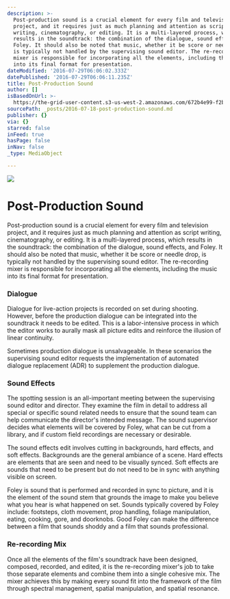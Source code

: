 ```yaml
---
description: >-
  Post-production sound is a crucial element for every film and television
  project, and it requires just as much planning and attention as script
  writing, cinematography, or editing. It is a multi-layered process, which
  results in the soundtrack: the combination of the dialogue, sound effects, and
  Foley. It should also be noted that music, whether it be score or needle drop,
  is typically not handled by the supervising sound editor. The re-recording
  mixer is responsible for incorporating all the elements, including the music
  into its final format for presentation.
dateModified: '2016-07-29T06:06:02.333Z'
datePublished: '2016-07-29T06:06:11.235Z'
title: Post-Production Sound
author: []
isBasedOnUrl: >-
  https://the-grid-user-content.s3-us-west-2.amazonaws.com/672b4e99-f2b9-4141-a387-148f40057a0c.jpg
sourcePath: _posts/2016-07-18-post-production-sound.md
publisher: {}
via: {}
starred: false
inFeed: true
hasPage: false
inNav: false
_type: MediaObject

---
```

![](https://the-grid-user-content.s3-us-west-2.amazonaws.com/672b4e99-f2b9-4141-a387-148f40057a0c.jpg)

# Post-Production Sound

Post-production sound is a crucial element for every film and television project, and it requires just as much planning and attention as script writing, cinematography, or editing. It is a multi-layered process, which results in the soundtrack: the combination of the dialogue, sound effects, and Foley. It should also be noted that music, whether it be score or needle drop, is typically not handled by the supervising sound editor. The re-recording mixer is responsible for incorporating all the elements, including the music into its final format for presentation.

### Dialogue

Dialogue for live-action projects is recorded on set during shooting. However, before the production dialogue can be integrated into the soundtrack it needs to be edited. This is a labor-intensive process in which the editor works to aurally mask all picture edits and reinforce the illusion of linear continuity.

Sometimes production dialogue is unsalvageable. In these scenarios the supervising sound editor requests the implementation of automated dialogue replacement (ADR) to supplement the production dialogue.

### Sound Effects

The spotting session is an all-important meeting between the supervising sound editor and director. They examine the film in detail to address all special or specific sound related needs to ensure that the sound team can help communicate the director's intended message. The sound supervisor decides what elements will be covered by Foley, what can be cut from a library, and if custom field recordings are necessary or desirable.

The sound effects edit involves cutting in backgrounds, hard effects, and soft effects. Backgrounds are the general ambiance of a scene. Hard effects are elements that are seen and need to be visually synced. Soft effects are sounds that need to be present but do not need to be in sync with anything visible on screen.

Foley is sound that is performed and recorded in sync to picture, and it is the element of the sound stem that grounds the image to make you believe what you hear is what happened on set. Sounds typically covered by Foley include: footsteps, cloth movement, prop handling, foliage manipulation, eating, cooking, gore, and doorknobs. Good Foley can make the difference between a film that sounds shoddy and a film that sounds professional.

### Re-recording Mix

Once all the elements of the film's soundtrack have been designed, composed, recorded, and edited, it is the re-recording mixer's job to take those separate elements and combine them into a single cohesive mix. The mixer achieves this by making every sound fit into the framework of the film through spectral management, spatial manipulation, and spatial resonance.